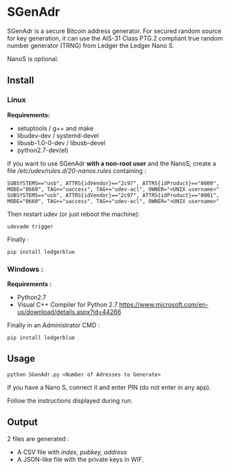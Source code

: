   SGenAdr
===========

SGenAdr is a secure Bitcoin address generator.
For secured random source for key generation, it can use the AIS-31 Class PTG.2 compliant true random number generator (TRNG) from Ledger the Ledger Nano S.

NanoS is optional.

## Install

### Linux
**Requirements:**
- setuptools / g++ and make
- libudev-dev / systemd-devel
- libusb-1.0-0-dev / libusb-devel
- python2.7-dev(el)

If you want to use SGenAdr **with a non-root user** and the NanoS, create a file */etc/udev/rules.d/20-nanos.rules* containing :
```
SUBSYSTEMS=="usb", ATTRS{idVendor}=="2c97", ATTRS{idProduct}=="0000", MODE="0660", TAG+="uaccess", TAG+="udev-acl", OWNER="<UNIX username>"
SUBSYSTEMS=="usb", ATTRS{idVendor}=="2c97", ATTRS{idProduct}=="0001", MODE="0660", TAG+="uaccess", TAG+="udev-acl", OWNER="<UNIX username>"
```
Then restart udev (or just reboot the machine):

    udevadm trigger

Finally :

    pip install ledgerblue


### Windows :

**Requirements :**
- Python2.7
- Visual C++ Compiler for Python 2.7
https://www.microsoft.com/en-us/download/details.aspx?id=44266

Finally in an Administrator CMD :

    pip install ledgerblue


## Usage

    python SGenAdr.py <Number of Adresses to Generate>

If you have a Nano S, connect it and enter PIN (do not enter in any app).

Follow the instructions displayed during run.


## Output

2 files are generated :
- A CSV file with *index, pubkey, address*
- A JSON-like file with the private keys in WIF. 

